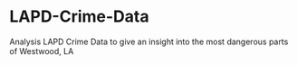 # LAPD-Crime-Data
Analysis LAPD Crime Data to give an insight into the most dangerous parts of Westwood, LA
